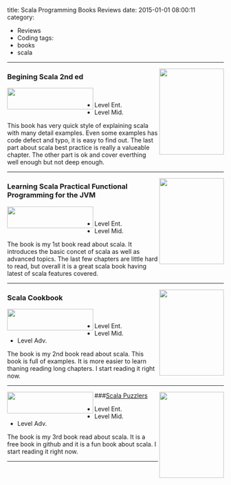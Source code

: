 title: Scala Programming Books Reviews
date: 2015-01-01 08:00:11
category:
 - Reviews
 - Coding
tags: 
 - books
 - scala
---
<a href="https://onlybooks.org/beginning-scala-2nd-edition-32119" target="_blank"><img src="/images/beginscala.jpg" width="150" height="200" align ="right"  /></a>
### Begining Scala 2nd ed
<img src="/images/3.5star.png" width="200" height="50" align ="left" /></br>

* Level Ent. 
* Level Mid.   

This book has very quick style of explaining scala with many detail examples. Even some examples has code defect and typo, it is easy to find out. The last part about scala best practice is really a valueable chapter. The other part is ok and cover everthing well enough but not deep enough.
___
<a href="http://shop.oreilly.com/product/0636920030287.do?sortby=publicationDate" target="_blank"><img src="http://akamaicovers.oreilly.com/images/0636920030287/lrg.jpg" width="150" height="200" align ="right"  /></a>
### Learning Scala Practical Functional Programming for the JVM 
<img src="/images/4star.png" width="200" height="50" align ="left" /></br>

* Level Ent. 
* Level Mid.   

The book is my 1st book read about scala. It introduces the basic concet of scala as well as advanced topics. The last few chapters are little hard to read, but overall it is a great scala book having latest of scala features covered.
___
<a href="http://shop.oreilly.com/product/0636920026914.do" target="_blank"><img src="http://akamaicovers.oreilly.com/images/0636920026914/lrg.jpg" width="150" height="200" align ="right"  /></a>
### Scala Cookbook
<img src="/images/4star.png" width="200" height="50" align ="left" /></br>

* Level Ent. 
* Level Mid.  
* Level Adv.  

The book is my 2nd book read about scala. This book is full of examples. It is more easier to learn thaning reading long chapters. I start reading it right now.
___
<a href="http://scalapuzzlers.com/" target="_blank"><img src="http://www.artima.com/images/puzzlersCover185x240.gif" width="150" height="200" align ="right"  /></a>
###[Scala Puzzlers](id:sp)
<img src="/images/4star.png" width="200" height="50" align ="left" /></br>

* Level Ent. 
* Level Mid.  
* Level Adv.  

The book is my 3rd book read about scala. It is a free book in github and it is a fun book about scala. I start reading it right now.
___